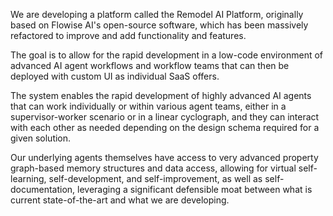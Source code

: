 We are developing a platform called the Remodel AI Platform, originally based on Flowise AI's open-source software, which has been massively refactored to improve and add functionality and features. 

The goal is to allow for the rapid development in a low-code environment of advanced AI agent workflows and workflow teams that can then be deployed with custom UI as individual SaaS offers. ⁠

The system enables the rapid development of highly advanced AI agents that can work individually or within various agent teams, either in a supervisor-worker scenario or in a linear cyclograph, and they can interact with each other as needed depending on the design schema required for a given solution. ⁠

Our underlying agents themselves have access to very advanced property graph-based memory structures and data access, allowing for virtual self-learning, self-development, and self-improvement, as well as self-documentation, leveraging a significant defensible moat between what is current state-of-the-art and what we are developing. ⁠